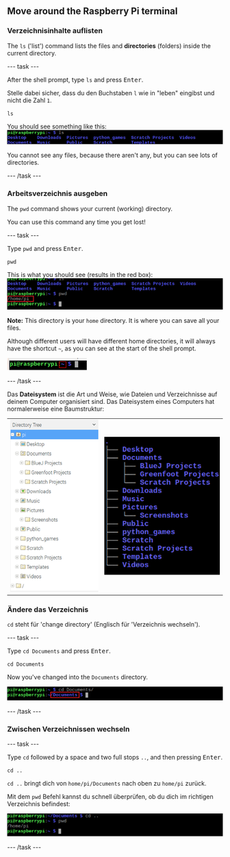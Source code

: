 ## Move around the Raspberry Pi terminal

### Verzeichnisinhalte auflisten

The `ls` ('list') command lists the files and **directories** (folders) inside the current directory.

\--- task \---

After the shell prompt, type `ls` and press <kbd>Enter</kbd>.

Stelle dabei sicher, dass du den Buchstaben `l` wie in "leben" eingibst und nicht die Zahl `1`.

    ls
    

You should see something like this: ![A list of directories in the terminal](images/lscommand.png)

You cannot see any files, because there aren't any, but you can see lots of directories.

\--- /task \---

### Arbeitsverzeichnis ausgeben

The `pwd` command shows your current (working) directory.

You can use this command any time you get lost!

\--- task \---

Type `pwd` and press <kbd>Enter</kbd>.

    pwd
    

This is what you should see (results in the red box): !['/home/pi' printed in the terminal](images/pwdcommand.png)

**Note:** This directory is your `home` directory. It is where you can save all your files.

Although different users will have different home directories, it will always have the shortcut `~`, as you can see at the start of the shell prompt.

![Shell-Eingabeaufforderung mit ~ markiert](images/hometilda.png)

\--- /task \---

Das **Dateisystem** ist die Art und Weise, wie Dateien und Verzeichnisse auf deinem Computer organisiert sind. Das Dateisystem eines Computers hat normalerweise eine Baumstruktur:

|                                         |                                   |
|:---------------------------------------:|:---------------------------------:|
| ![Dateimanager](images/filemanager.png) | ![Dateibaum](images/filetree.png) |


### Ändere das Verzeichnis

`cd` steht für 'change directory' (Englisch für 'Verzeichnis wechseln').

\--- task \---

Type `cd Documents` and press <kbd>Enter</kbd>.

    cd Documents
    

Now you've changed into the `Documents` directory.

![CD Documents Pfad](images/cddocumentspath.png)

\--- /task \---

### Zwischen Verzeichnissen wechseln

\--- task \---

Type `cd` followed by a space and two full stops `..`, and then pressing <kbd>Enter</kbd>.

    cd ..
    

`cd ..` bringt dich von `home/pi/Documents` nach oben zu `home/pi` zurück.

Mit dem `pwd` Befehl kannst du schnell überprüfen, ob du dich im richtigen Verzeichnis befindest:

![CD PunktPunkt Befehl](images/cddotdotcommand.png)

\--- /task \---